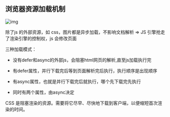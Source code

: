 ## 浏览器资源加载机制

![img](https://images2018.cnblogs.com/blog/1130568/201804/1130568-20180418235849474-1938925520.png)

除了js 的外部资源，如 css，图片都是异步加载，不影响文档解析 =>  JS 引擎抢走了渲染引擎的控制权，js 会修改页面

三种加载模式：

- 没有defer和async的外部js，会阻塞html网页的解析,直至js加载执行完

- 有defer属性，并行下载完后等到页面解析完后执行，执行顺序是出现顺序

- 有async属性，也就是并行下载完后就执行，哪个先下载完先执行

- 同时有两个属性，由async决定

CSS 是阻塞渲染的资源。需要将它尽早、尽快地下载到客户端，以便缩短首次渲染的时间。